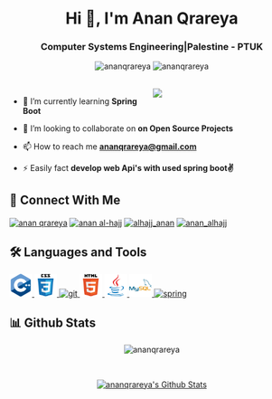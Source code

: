 <h1 align="center">Hi 👋, I'm Anan Qrareya</h1>
<h3 align="center">Computer Systems Engineering|Palestine - PTUK  </h3>

 <p align="center"> <img src="https://komarev.com/ghpvc/?username=ananqrareya&label=Profile%20views&color=0e75b6&style=flat" alt="ananqrareya" />
		   <img src="https://img.shields.io/github/followers/ananqrareya?label=Followers" alt="ananqrareya" />
</p>

<br>
<img align="right" src="https://user-images.githubusercontent.com/63050133/156676671-d5b2e362-97d4-4404-9447-dd71ddfea82f.gif" width = 250px/>

- 🌱 I’m currently learning **Spring Boot**

- 👯 I’m looking to collaborate on **on Open Source Projects**

- 📫 How to reach me **ananqrareya@gmail.com**

- ⚡ Easily fact **develop web Api's with used spring boot✌️**

## 📩 Connect With Me
<p align="left">
<a href= "https://www.linkedin.com/in/anan-qrareya-31213a283/" target="blank"><img align="center" src="https://raw.githubusercontent.com/rahuldkjain/github-profile-readme-generator/master/src/images/icons/Social/linked-in-alt.svg" alt="anan qrareya" height="30" width="40" /></a>
<a href="https://www.facebook.com/profile.php?id=100010930628618" target="blank"><img align="center" src="https://raw.githubusercontent.com/rahuldkjain/github-profile-readme-generator/master/src/images/icons/Social/facebook.svg" alt="anan al-hajj" height="30" width="40" /></a>
<a href="https://instagram.com/alhajj_anan" target="blank"><img align="center" src="https://raw.githubusercontent.com/rahuldkjain/github-profile-readme-generator/master/src/images/icons/Social/instagram.svg" alt="alhajj_anan" height="30" width="40" /></a>
<a href="https://discord.gg/anan_alhajj" target="blank"><img align="center" src="https://raw.githubusercontent.com/rahuldkjain/github-profile-readme-generator/master/src/images/icons/Social/discord.svg" alt="anan_alhajj" height="30" width="40" /></a>
</p>

## 🛠 Languages and Tools
<p align="left"> <a href="https://www.w3schools.com/cpp/" target="_blank" rel="noreferrer"> <img src="https://raw.githubusercontent.com/devicons/devicon/master/icons/cplusplus/cplusplus-original.svg" alt="cplusplus" width="40" height="40"/> </a> <a href="https://www.w3schools.com/css/" target="_blank" rel="noreferrer"> <img src="https://raw.githubusercontent.com/devicons/devicon/master/icons/css3/css3-original-wordmark.svg" alt="css3" width="40" height="40"/> </a> <a href="https://git-scm.com/" target="_blank" rel="noreferrer"> <img src="https://www.vectorlogo.zone/logos/git-scm/git-scm-icon.svg" alt="git" width="40" height="40"/> </a> <a href="https://www.w3.org/html/" target="_blank" rel="noreferrer"> <img src="https://raw.githubusercontent.com/devicons/devicon/master/icons/html5/html5-original-wordmark.svg" alt="html5" width="40" height="40"/> </a> <a href="https://www.java.com" target="_blank" rel="noreferrer"> <img src="https://raw.githubusercontent.com/devicons/devicon/master/icons/java/java-original.svg" alt="java" width="40" height="40"/> </a> <a href="https://www.mysql.com/" target="_blank" rel="noreferrer"> <img src="https://raw.githubusercontent.com/devicons/devicon/master/icons/mysql/mysql-original-wordmark.svg" alt="mysql" width="40" height="40"/> </a> <a href=" https://spring.io/projects/spring-boot" target="_blank" rel="noreferrer"> <img src="https://www.vectorlogo.zone/logos/springio/springio-icon.svg" alt="spring" width="40" height="40"/> </a> </p>


 ## 📊 Github Stats
<p align="center"><img src="https://github-readme-streak-stats.herokuapp.com/?user=ananqrareya&theme=tokyonight_duo" alt="ananqrareya" /></p>
  <br/>
  <p align="center">
    <a href="https://github.com/anuraghazra/github-readme-stats">
	    <img alt="ananqrareya's Github Stats" src="https://github-readme-stats.vercel.app/api?username=ananqrareya&show_icons=true&count_private=true&locale=en&theme=tokyonight&layout=compact" height="230px"/></a>
<br/>
 

